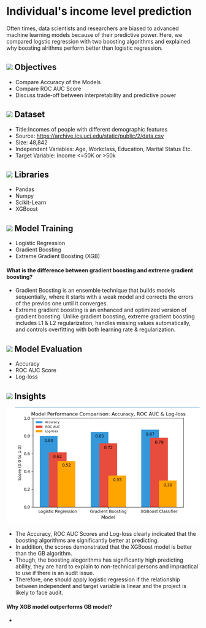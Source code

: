 # Individual's income level prediction
Often times, data scientists and researchers are biased to advanced machine learning models because of their predictive power. Here, we compared logstic regression with two boosting algorithms and explained why boosting alrithms perform better than logistic regression.

## <img src="https://cdn-icons-png.flaticon.com/128/3176/3176324.png" width="20" /> Objectives
-  Compare Accuracy of the Models
-  Compare ROC AUC Score
-  Discuss trade-off between interpretability and predictive power

## <img src="https://cdn-icons-png.flaticon.com/128/18289/18289400.png" width=20 /> Dataset
-  Title:Incomes of people with different demographic features
-  Source: https://archive.ics.uci.edu/static/public/2/data.csv
-  Size: 48,842
-  Independent Variables: Age, Workclass, Education, Marital Status Etc. 
-  Target Variable: Income <=50K or >50k
## <img src="https://cdn-icons-png.flaticon.com/128/6259/6259277.png" width=20 /> Libraries
- Pandas
- Numpy
- Scikit-Learn
- XGBoost

## <img src="https://cdn-icons-png.flaticon.com/128/2172/2172891.png" width=20 /> Model Training
-  Logistic Regression
-  Gradient Boosting
-  Extreme Gradient Boosting (XGB)
#### What is the difference between gradient boosting and extreme gradient boosting?
- Gradient Boosting is an ensemble technique that builds models sequentially, where it starts with a weak model and corrects the errors of the previos one until it converges.
- Extreme gradient boosting is an enhanced and optimized version of gradient boosting. Unlike gradient boosting, extreme gradient boosting includes L1 & L2 regularization, handles missing values automatically, and controls overfitting with both learning rate & regularization.

## <img src="https://cdn-icons-png.flaticon.com/128/1844/1844921.png" width=20 /> Model Evaluation
- Accuracy
- ROC AUC Score
- Log-loss

## <img src="https://cdn-icons-png.flaticon.com/128/9623/9623606.png" width=20 /> Insights
<div style="text-align: center;">
    <img src="https://github.com/casper6020/Income-level-prediction-Adult-Dataset/blob/main/Comparison_Figure.png" width: 450px; height: 300px/>
</div>

- The Accuracy, ROC AUC Scores and Log-loss clearly indicated that the boosting algorithms are significantly better at predicting.
- In addition, the scores demonstrated that the XGBoost model is better than the GB algorithm.
- Though, the boosting alogorithms has significantly high predicting ability, they are hard to explain to non-technical persons and impractical to use if there is an audit issue.
- Therefore, one should apply logistic regression if the relationship between independent and target variable is linear and the project is likely to face audit. 

#### Why XGB model outperforms GB model? 
- 







